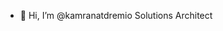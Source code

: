 - 👋 Hi, I’m @kamranatdremio
Solutions Architect

<!---
kamranatdremio/kamranatdremio is a ✨ special ✨ repository because its `README.md` (this file) appears on your GitHub profile.
You can click the Preview link to take a look at your changes.
--->
